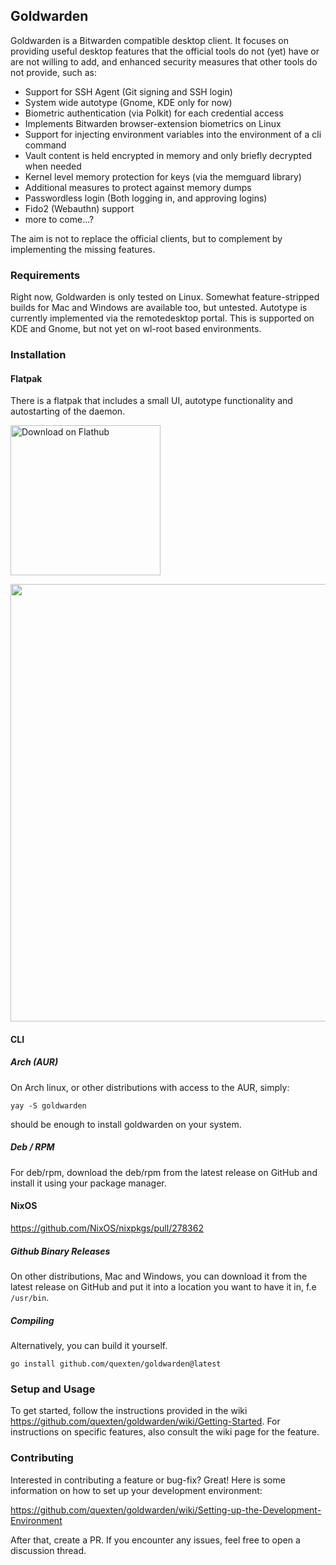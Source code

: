 ## Goldwarden

Goldwarden is a Bitwarden compatible desktop client. It focuses on providing useful desktop features that the official tools 
do not (yet) have or are not willing to add, and enhanced security measures that other tools do not provide, such as:

- Support for SSH Agent (Git signing and SSH login)
- System wide autotype (Gnome, KDE only for now)
- Biometric authentication (via Polkit) for each credential access
- Implements Bitwarden browser-extension biometrics on Linux
- Support for injecting environment variables into the environment of a cli command
- Vault content is held encrypted in memory and only briefly decrypted when needed
- Kernel level memory protection for keys (via the memguard library)
- Additional measures to protect against memory dumps
- Passwordless login (Both logging in, and approving logins)
- Fido2 (Webauthn) support
- more to come...?

The aim is not to replace the official clients, but to complement by implementing the missing features.

### Requirements
Right now, Goldwarden is only tested on Linux. Somewhat feature-stripped builds for Mac and Windows are available too, but untested.
Autotype is currently implemented via the remotedesktop portal. This is supported on KDE and Gnome, but not yet on wl-root based environments.

### Installation

#### Flatpak
There is a flatpak that includes a small UI, autotype functionality and autostarting of the daemon.

[<img width='240' alt='Download on Flathub' src='https://flathub.org/assets/badges/flathub-badge-en.png' />](https://flathub.org/apps/details/com.quexten.Goldwarden)

<img src='https://github.com/quexten/goldwarden/assets/11866552/5d36ed8c-46f1-4444-adb0-f4ca1d0433c5' width='700'>

#### CLI
##### Arch (AUR)
On Arch linux, or other distributions with access to the AUR, simply:
```
yay -S goldwarden
```
should be enough to install goldwarden on your system.

##### Deb / RPM
For deb/rpm, download the deb/rpm from the latest release on GitHub and install it using your package manager.

#### NixOS
https://github.com/NixOS/nixpkgs/pull/278362

##### Github Binary Releases
On other distributions, Mac and Windows, you can download it from the latest release on GitHub and put it into a location you want to have it in, f.e `/usr/bin`.

##### Compiling
Alternatively, you can build it yourself.
```
go install github.com/quexten/goldwarden@latest
```

### Setup and Usage
To get started, follow the instructions provided in the wiki https://github.com/quexten/goldwarden/wiki/Getting-Started.
For instructions on specific features, also consult the wiki page for the feature.

### Contributing
Interested in contributing a feature or bug-fix? Great! Here is some information on how to set up your development environment:

https://github.com/quexten/goldwarden/wiki/Setting-up-the-Development-Environment

After that, create a PR. If you encounter any issues, feel free to open a discussion thread.
